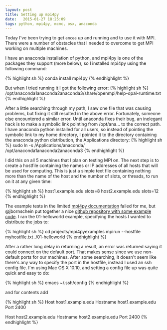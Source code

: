 ```yaml
---
layout: post
title: Setting up mpi4py
date:   2015-01-27 18:25:09
tags: python, mpi4py, mcmc, osx, anaconda
---
```


Today I've been trying to get `emcee` up and running and to use it with MPI. There were a number of obstacles that I needed to overcome to get MPI working on multiple machines.

I have an anaconda installation of python, and mpi4py is one of the packages they support (more below), so I installed mpi4py using the following command:

{% highlight sh %}
conda install mpi4py
{% endhighlight %}

But when I tried running it I got the following error:
{% highlight sh %}
/opt/anaconda1anaconda2anaconda3/share/openmpi/help-opal-runtime.txt
{% endhighlight %}

After a little searching through my path, I saw one file that was causing problems, but fixing it still resulted in the above error. Fortunately, someone else encountered a similar error. Until anaconda fixes their bug, an inelegant hack is to make a symbolic link pointing from /opt/ana... to the correct path. I have anaconda python installed for all users, so instead of pointing the symbolic link to my home directory, I pointed it to the directory containing the anaconda python distribution, the Applications directory:
{% highlight sh %}
sudo ln -s /Applications/anaconda/ /opt/anaconda1anaconda2anaconda3
{% endhighlight %}

I did this on all 5 machines that I plan on testing MPI on. The next step is to create a hostfile containing the names or IP addresses of all hosts that will be used for computing. This is just a simple text file containing nothing more than the name of the host and the number of slots, or threads, to run on it at any given time:

{% highlight sh %}
host1.example.edu slots=8
host2.example.edu slots=12
{% endhighlight %}

The example tests in the limited [mpi4py documentation](http://mpi4py.scipy.org/docs/usrman/install.html) failed for me, but @jbornschein put together a nice [github repository with some example code](https://github.com/jbornschein/mpi4py-examples). I ran the 01-helloworld example, specifying the hosts I wanted to distribute the jobs to:

{% highlight sh %}
cd projects/mpi4pyexamples
mpirun --hostfile myhostfile.txt ./01-helloworld
{% endhighlight %}

After a rather long delay in returning a result, an error was returned saying it could connect on the default port. That makes sense since we use non-default ports for our machines. After some searching, it doesn't seem like there's any way to specify the port in the hostfile, instead I used an ssh config file. I'm using Mac OS X 10.10, and setting a config file up was quite quick and easy to do:

{% highlight sh %}
emacs ~/.ssh/config
{% endhighlight %}

and for contents add

{% highlight sh %}
Host host1.example.edu
   Hostname host1.example.edu
   Port 2400

Host host2.example.edu
   Hostname host2.example.edu
   Port 2400
{% endhighlight %}
